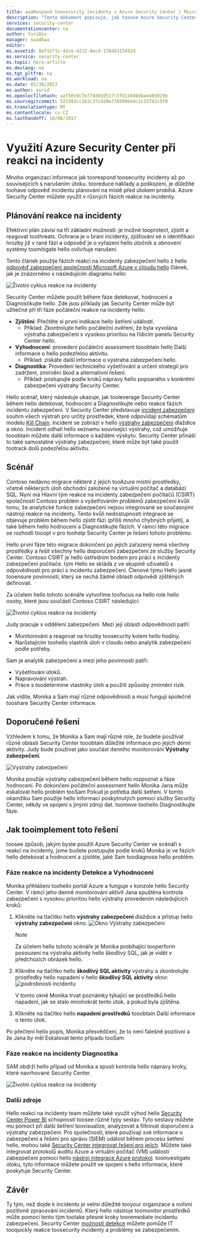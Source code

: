 ```yaml
---
title: aaaRespond toosecurity incidenty s Azure Security Center | Microsoft Docs
description: "Tento dokument popisuje, jak toouse Azure Security Center scénář reakcí na incidenty."
services: security-center
documentationcenter: na
author: YuriDio
manager: swadhwa
editor: 
ms.assetid: 8af12f1c-4dce-4212-8ac4-170d4313492d
ms.service: security-center
ms.topic: hero-article
ms.devlang: na
ms.tgt_pltfrm: na
ms.workload: na
ms.date: 03/30/2017
ms.author: yurid
ms.openlocfilehash: aaf50c0c7e774d03d517c3fd11686dbae48dd29b
ms.sourcegitcommit: 523283cc1b3c37c428e77850964dc1c33742c5f0
ms.translationtype: MT
ms.contentlocale: cs-CZ
ms.lasthandoff: 10/06/2017
---
```

# <a name="using-azure-security-center-for-an-incident-response"></a>Využití Azure Security Center při reakci na incidenty
Mnoho organizací informace jak toorespond toosecurity incidenty až po souvisejících s narušením útoku. tooreduce náklady a poškození, je důležité toohave odpověď incidentu plánování na místě před útokem probíhá. Azure Security Center můžete využít v různých fázích reakce na incidenty.

## <a name="incident-response-planning"></a>Plánování reakce na incidenty
Efektivní plán závisí na tři základní možnosti: je možné tooprotect, zjistit a reagovat toothreats. Ochrana je o brání incidenty, zjišťování se o identifikaci hrozby již v rané fázi a odpověď je o vyřazení hello útočník a obnovení systémy toomitigate hello ovlivňuje narušení.

Tento článek použije fázích reakcí na incidenty zabezpečení hello z hello [odpověď zabezpečení společnosti Microsoft Azure v cloudu hello](https://gallery.technet.microsoft.com/Azure-Security-Response-in-dd18c678) článek, jak je znázorněno v následujícím diagramu hello:

![Životní cyklus reakce na incidenty](./media/security-center-incident-response/security-center-incident-response-fig1.png)

Security Center můžete použít během fáze detekovat, hodnocení a Diagnostikujte hello. Zde jsou příklady jak Security Center může být užitečné při tři fáze počáteční reakce na incidenty hello:

* **Zjištění**: Přečtěte si první indikace hello šetření událostí.
  * Příklad: Zkontrolujte hello počáteční ověření, že byla vyvolána výstraha zabezpečení s vysokou prioritou na řídicím panelu Security Center hello.
* **Vyhodnocení**: provedení počáteční assessment tooobtain hello Další informace o hello podezřelou aktivitu.
  * Příklad: získáte další informace o výstraha zabezpečení hello.
* **Diagnostika**: Provedení technického vyšetřování a určení strategií pro zadržení, zmírnění škod a alternativní řešení.
  * Příklad: postupujte podle kroků nápravy hello popsaného v konkrétní zabezpečení výstrahy Security Center.

Hello scénář, který následuje ukazuje, jak tooleverage Security Center během hello detekovat, hodnocení a Diagnostikujte nebo reakce fázích incidentu zabezpečení. V Security Center představuje [incident zabezpečení](security-center-incident.md) souhrn všech výstrah pro určitý prostředek, které odpovídají schématům modelu [Kill Chain](https://blogs.technet.microsoft.com/office365security/addressing-your-cxos-top-five-cloud-security-concerns/). Incident se zobrazí v hello [výstrahy zabezpečení](security-center-managing-and-responding-alerts.md) dlaždice a okno. Incident odhalí hello seznamu související výstrahy, což umožňuje tooobtain můžete další informace o každém výskytu. Security Center přináší to také samostatné výstrahy zabezpečení, které může být také použít tootrack dolů podezřelou aktivitu.

## <a name="scenario"></a>Scénář
Contoso nedávno migrace některé z jejich tooAzure místní prostředky, včetně některých úloh obchodní založené na virtuální počítač a databází SQL. Nyní má Hlavní tým reakce na incidenty zabezpečení počítačů (CSIRT) společnosti Contoso problém s vyšetřováním problémů zabezpečení kvůli tomu, že analytické funkce zabezpečení nejsou integrované se současnými nástroji reakce na incidenty. Tento kvůli nedostupnosti integrace se objevuje problém během hello zjistit fázi (příliš mnoho chybných přijetí), a také během hello hodnocení a Diagnostikujte fázích. V rámci této migrace se rozhodli tooopt v pro toohelp Security Center je řešení tohoto problému.

Hello první fáze této migrace dokončení po jejich zařazený nemá všechny prostředky a řešit všechny hello doporučení zabezpečení ze služby Security Center. Contoso CSIRT je hello ústředním bodem pro práci s incidenty zabezpečení počítače. tým Hello se skládá z ve skupině uživatelů s odpovědnosti pro práci s incidentu zabezpečení. Členové týmu Hello jasně tooensure povinností, který se nechá žádné oblasti odpovědi zjištěných definovali.

Za účelem hello tohoto scénáře vytvoříme toofocus na hello role hello osoby, které jsou součástí Contoso CSIRT následující:

![Životní cyklus reakce na incidenty](./media/security-center-incident-response/security-center-incident-response-fig2.png)

Judy pracuje v oddělení zabezpečení. Mezi její oblasti odpovědnosti patří:

* Monitorování a reagovat na hrozby toosecurity kolem hello hodiny.
* Narůstajícím toohello vlastník úloh v cloudu nebo analytik zabezpečení podle potřeby.

Sam je analytik zabezpečení a mezi jeho povinnosti patří:

* Vyšetřování útoků.
* Napravování výstrah.
* Práce s toodetermine vlastníky úloh a použití způsoby zmírnění rizik.

Jak vidíte, Monika a Sam mají různé odpovědnosti a musí fungují společně tooshare Security Center informace.

## <a name="recommended-solution"></a>Doporučené řešení
Vzhledem k tomu, že Monika a Sam mají různé role, že budete používat různé oblasti Security Center tooobtain důležité informace pro jejich denní aktivity. Judy bude používat jako součást denního monitorování **Výstrahy zabezpečení**.

![Výstrahy zabezpečení](./media/security-center-incident-response/security-center-incident-response-fig3.png)

Monika použije výstrahy zabezpečení během hello rozpoznat a fáze hodnocení. Po dokončení počáteční assessment hello Monika Jana může eskalovat hello problém tooSam Pokud je potřeba další šetření. V tomto okamžiku Sam použije hello informací poskytnutých pomocí služby Security Center, někdy ve spojení s jinými zdroji dat. toomove toohello Diagnostikujte fáze.

## <a name="how-tooimplement-this-solution"></a>Jak tooimplement toto řešení
toosee způsob, jakým byste použili Azure Security Center ve scénáři s reakcí na incidenty, jsme budete postupujte podle kroků Monika je ve fázích hello detekovat a hodnocení a zjistěte, jaké Sam toodiagnose hello problém.

### <a name="detect-and-assess-incident-response-stages"></a>Fáze reakce na incidenty Detekce a Vyhodnocení
Monika přihlášení toohello portál Azure a funguje v konzole hello Security Center. V rámci jeho denně monitorování aktivit Jana spuštěna kontrola zabezpečení s vysokou prioritou hello výstrahy provedením následujících kroků:

1. Klikněte na tlačítko hello **výstrahy zabezpečení** dlaždice a přístup hello **výstrahy zabezpečení** okno.
    ![Okno Výstrahy zabezpečení](./media/security-center-incident-response/security-center-incident-response-fig4.png)

   > [!NOTE]
   > Za účelem hello tohoto scénáře je Monika probíhající tooperform posouzení na výstraha aktivity hello škodlivý SQL, jak je vidět v předchozích obrázek hello.
   >
   >
2. Klikněte na tlačítko hello **škodlivý SQL aktivity** výstrahy a zkontrolujte prostředky hello napadení v hello **škodlivý SQL aktivity** okno: ![podrobnosti incidentu](./media/security-center-incident-response/security-center-incident-response-fig5.png)

    V tomto okně Monika trvat poznámky týkající se prostředků hello napadení, jak se stalo mnohokrát tento útok, a pokud byla zjištěna.
3. Klikněte na tlačítko hello **napadení prostředků** tooobtain Další informace o tento útok.

Po přečtení hello popis, Monika přesvědčeni, že to není falešně pozitivní a že Jana by měl Eskalovat tento případu tooSam.

### <a name="diagnose-incident-response-stage"></a>Fáze reakce na incidenty Diagnostika
SAM obdrží hello případ od Monika a spustí kontrola hello nápravy kroky, které navrhované Security Center.

![Životní cyklus reakce na incidenty](./media/security-center-incident-response/security-center-incident-response-fig6.png)

### <a name="additional-resources"></a>Další zdroje
Hello reakcí na incidenty team můžete také využít výhod hello [Security Center Power BI](security-center-powerbi.md) schopností toosee různé typy sestav. Tyto sestavy můžete mu pomoct při další šetření toovisualize, analyzovat a filtrovat doporučení a výstrahy zabezpečení. Pro společnosti, které používají své informace o zabezpečení a řešení pro správu (SIEM) událost během procesu šetření hello, mohou také [Security Center integrovat řešení pro jejich](security-center-integrating-alerts-with-log-integration.md). Můžete také integrovat protokolů auditu Azure a virtuální počítač (VM) událostí zabezpečení pomocí hello [nástroj integrace Azure protokol](https://blogs.msdn.microsoft.com/azuresecurity/2016/07/21/microsoft-azure-log-integration-preview/). tooinvestigate útoku, tyto informace můžete použít ve spojení s hello informace, které poskytuje Security Center.

## <a name="conclusion"></a>Závěr
Ty tým, než dojde k incidentu je velmi důležité tooyour organizace a ovlivní pozitivně zpracování incidentů. Který hello nástroje toomonitor prostředků může pomoci tento tým tootake přesné kroky tooremediate incidentu zabezpečení. Security Center [možností detekce](security-center-detection-capabilities.md) můžete pomůže IT tooquickly reakce toosecurity incidenty a problémy se zabezpečením.

